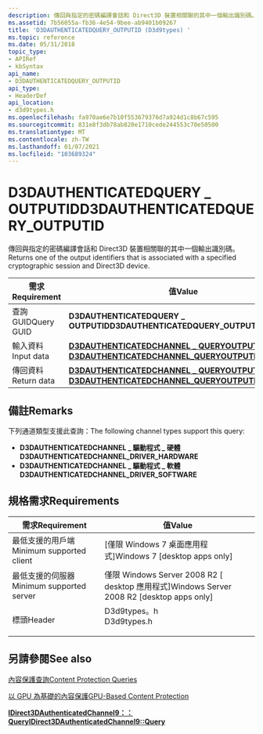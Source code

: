 ```yaml
---
description: 傳回與指定的密碼編譯會話和 Direct3D 裝置相關聯的其中一個輸出識別碼。
ms.assetid: 7b56055a-fb36-4e54-9bee-ab9401b09267
title: 'D3DAUTHENTICATEDQUERY_OUTPUTID (D3d9types) '
ms.topic: reference
ms.date: 05/31/2018
topic_type:
- APIRef
- kbSyntax
api_name:
- D3DAUTHENTICATEDQUERY_OUTPUTID
api_type:
- HeaderDef
api_location:
- d3d9types.h
ms.openlocfilehash: fa970ae6e7b10f553679376d7a924d1c8b67c595
ms.sourcegitcommit: 831e8f3db78ab820e1710cede244553c70e50500
ms.translationtype: MT
ms.contentlocale: zh-TW
ms.lasthandoff: 01/07/2021
ms.locfileid: "103689324"
---
```

# <a name="d3dauthenticatedquery_outputid"></a><span data-ttu-id="67621-103">D3DAUTHENTICATEDQUERY \_ OUTPUTID</span><span class="sxs-lookup"><span data-stu-id="67621-103">D3DAUTHENTICATEDQUERY\_OUTPUTID</span></span>

<span data-ttu-id="67621-104">傳回與指定的密碼編譯會話和 Direct3D 裝置相關聯的其中一個輸出識別碼。</span><span class="sxs-lookup"><span data-stu-id="67621-104">Returns one of the output identifiers that is associated with a specified cryptographic session and Direct3D device.</span></span>



| <span data-ttu-id="67621-105">需求</span><span class="sxs-lookup"><span data-stu-id="67621-105">Requirement</span></span> | <span data-ttu-id="67621-106">值</span><span class="sxs-lookup"><span data-stu-id="67621-106">Value</span></span> |
|-------------|--------------------------------------------------------------------------------------------------------|
| <span data-ttu-id="67621-107">查詢 GUID</span><span class="sxs-lookup"><span data-stu-id="67621-107">Query GUID</span></span>  | <span data-ttu-id="67621-108">**D3DAUTHENTICATEDQUERY \_ OUTPUTID**</span><span class="sxs-lookup"><span data-stu-id="67621-108">**D3DAUTHENTICATEDQUERY\_OUTPUTID**</span></span>                                                                    |
| <span data-ttu-id="67621-109">輸入資料</span><span class="sxs-lookup"><span data-stu-id="67621-109">Input data</span></span>  | [<span data-ttu-id="67621-110">**D3DAUTHENTICATEDCHANNEL \_ QUERYOUTPUTID \_ 輸入**</span><span class="sxs-lookup"><span data-stu-id="67621-110">**D3DAUTHENTICATEDCHANNEL\_QUERYOUTPUTID\_INPUT**</span></span>](d3dauthenticatedchannel-queryoutputid-input.md)   |
| <span data-ttu-id="67621-111">傳回資料</span><span class="sxs-lookup"><span data-stu-id="67621-111">Return data</span></span> | [<span data-ttu-id="67621-112">**D3DAUTHENTICATEDCHANNEL \_ QUERYOUTPUTID \_ 輸出**</span><span class="sxs-lookup"><span data-stu-id="67621-112">**D3DAUTHENTICATEDCHANNEL\_QUERYOUTPUTID\_OUTPUT**</span></span>](d3dauthenticatedchannel-queryoutputid-output.md) |



 

## <a name="remarks"></a><span data-ttu-id="67621-113">備註</span><span class="sxs-lookup"><span data-stu-id="67621-113">Remarks</span></span>

<span data-ttu-id="67621-114">下列通道類型支援此查詢：</span><span class="sxs-lookup"><span data-stu-id="67621-114">The following channel types support this query:</span></span>

-   <span data-ttu-id="67621-115">**D3DAUTHENTICATEDCHANNEL \_ 驅動程式 \_ 硬體**</span><span class="sxs-lookup"><span data-stu-id="67621-115">**D3DAUTHENTICATEDCHANNEL\_DRIVER\_HARDWARE**</span></span>
-   <span data-ttu-id="67621-116">**D3DAUTHENTICATEDCHANNEL \_ 驅動程式 \_ 軟體**</span><span class="sxs-lookup"><span data-stu-id="67621-116">**D3DAUTHENTICATEDCHANNEL\_DRIVER\_SOFTWARE**</span></span>

## <a name="requirements"></a><span data-ttu-id="67621-117">規格需求</span><span class="sxs-lookup"><span data-stu-id="67621-117">Requirements</span></span>



| <span data-ttu-id="67621-118">需求</span><span class="sxs-lookup"><span data-stu-id="67621-118">Requirement</span></span> | <span data-ttu-id="67621-119">值</span><span class="sxs-lookup"><span data-stu-id="67621-119">Value</span></span> |
|-------------------------------------|----------------------------------------------------------------------------------------|
| <span data-ttu-id="67621-120">最低支援的用戶端</span><span class="sxs-lookup"><span data-stu-id="67621-120">Minimum supported client</span></span><br/> | <span data-ttu-id="67621-121">\[僅限 Windows 7 桌面應用程式\]</span><span class="sxs-lookup"><span data-stu-id="67621-121">Windows 7 \[desktop apps only\]</span></span><br/>                                             |
| <span data-ttu-id="67621-122">最低支援的伺服器</span><span class="sxs-lookup"><span data-stu-id="67621-122">Minimum supported server</span></span><br/> | <span data-ttu-id="67621-123">僅限 Windows Server 2008 R2 \[ desktop 應用程式\]</span><span class="sxs-lookup"><span data-stu-id="67621-123">Windows Server 2008 R2 \[desktop apps only\]</span></span><br/>                                |
| <span data-ttu-id="67621-124">標頭</span><span class="sxs-lookup"><span data-stu-id="67621-124">Header</span></span><br/>                   | <dl> <span data-ttu-id="67621-125"><dt>D3d9types。h</dt></span><span class="sxs-lookup"><span data-stu-id="67621-125"><dt>D3d9types.h</dt></span></span> </dl> |



## <a name="see-also"></a><span data-ttu-id="67621-126">另請參閱</span><span class="sxs-lookup"><span data-stu-id="67621-126">See also</span></span>

<dl> <dt>

[<span data-ttu-id="67621-127">內容保護查詢</span><span class="sxs-lookup"><span data-stu-id="67621-127">Content Protection Queries</span></span>](content-protection-queries.md)
</dt> <dt>

[<span data-ttu-id="67621-128">以 GPU 為基礎的內容保護</span><span class="sxs-lookup"><span data-stu-id="67621-128">GPU-Based Content Protection</span></span>](gpu-based-content-protection.md)
</dt> <dt>

[<span data-ttu-id="67621-129">**IDirect3DAuthenticatedChannel9：： Query**</span><span class="sxs-lookup"><span data-stu-id="67621-129">**IDirect3DAuthenticatedChannel9::Query**</span></span>](/windows/desktop/api/d3d9/nf-d3d9-idirect3dauthenticatedchannel9-query)
</dt> </dl>

 

 




